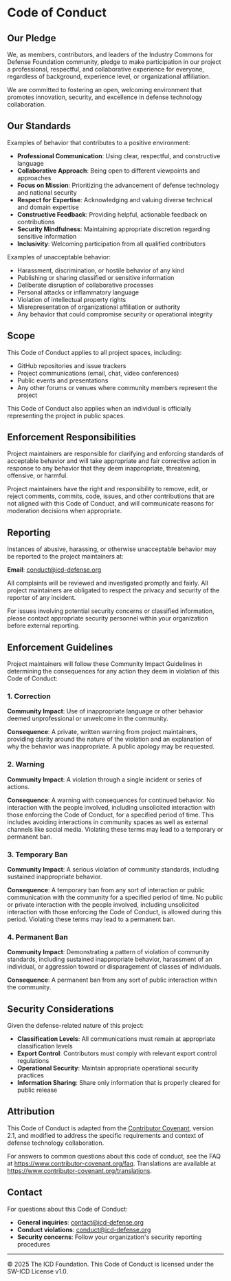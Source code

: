 # Code of Conduct

## Our Pledge

We, as members, contributors, and leaders of the Industry Commons for Defense Foundation community, pledge to make participation in our project a professional, respectful, and collaborative experience for everyone, regardless of background, experience level, or organizational affiliation.

We are committed to fostering an open, welcoming environment that promotes innovation, security, and excellence in defense technology collaboration.

## Our Standards

Examples of behavior that contributes to a positive environment:

- **Professional Communication**: Using clear, respectful, and constructive language
- **Collaborative Approach**: Being open to different viewpoints and approaches
- **Focus on Mission**: Prioritizing the advancement of defense technology and national security
- **Respect for Expertise**: Acknowledging and valuing diverse technical and domain expertise
- **Constructive Feedback**: Providing helpful, actionable feedback on contributions
- **Security Mindfulness**: Maintaining appropriate discretion regarding sensitive information
- **Inclusivity**: Welcoming participation from all qualified contributors

Examples of unacceptable behavior:

- Harassment, discrimination, or hostile behavior of any kind
- Publishing or sharing classified or sensitive information
- Deliberate disruption of collaborative processes
- Personal attacks or inflammatory language
- Violation of intellectual property rights
- Misrepresentation of organizational affiliation or authority
- Any behavior that could compromise security or operational integrity

## Scope

This Code of Conduct applies to all project spaces, including:

- GitHub repositories and issue trackers
- Project communications (email, chat, video conferences)
- Public events and presentations
- Any other forums or venues where community members represent the project

This Code of Conduct also applies when an individual is officially representing the project in public spaces.

## Enforcement Responsibilities

Project maintainers are responsible for clarifying and enforcing standards of acceptable behavior and will take appropriate and fair corrective action in response to any behavior that they deem inappropriate, threatening, offensive, or harmful.

Project maintainers have the right and responsibility to remove, edit, or reject comments, commits, code, issues, and other contributions that are not aligned with this Code of Conduct, and will communicate reasons for moderation decisions when appropriate.

## Reporting

Instances of abusive, harassing, or otherwise unacceptable behavior may be reported to the project maintainers at:

**Email**: conduct@icd-defense.org

All complaints will be reviewed and investigated promptly and fairly. All project maintainers are obligated to respect the privacy and security of the reporter of any incident.

For issues involving potential security concerns or classified information, please contact appropriate security personnel within your organization before external reporting.

## Enforcement Guidelines

Project maintainers will follow these Community Impact Guidelines in determining the consequences for any action they deem in violation of this Code of Conduct:

### 1. Correction

**Community Impact**: Use of inappropriate language or other behavior deemed unprofessional or unwelcome in the community.

**Consequence**: A private, written warning from project maintainers, providing clarity around the nature of the violation and an explanation of why the behavior was inappropriate. A public apology may be requested.

### 2. Warning

**Community Impact**: A violation through a single incident or series of actions.

**Consequence**: A warning with consequences for continued behavior. No interaction with the people involved, including unsolicited interaction with those enforcing the Code of Conduct, for a specified period of time. This includes avoiding interactions in community spaces as well as external channels like social media. Violating these terms may lead to a temporary or permanent ban.

### 3. Temporary Ban

**Community Impact**: A serious violation of community standards, including sustained inappropriate behavior.

**Consequence**: A temporary ban from any sort of interaction or public communication with the community for a specified period of time. No public or private interaction with the people involved, including unsolicited interaction with those enforcing the Code of Conduct, is allowed during this period. Violating these terms may lead to a permanent ban.

### 4. Permanent Ban

**Community Impact**: Demonstrating a pattern of violation of community standards, including sustained inappropriate behavior, harassment of an individual, or aggression toward or disparagement of classes of individuals.

**Consequence**: A permanent ban from any sort of public interaction within the community.

## Security Considerations

Given the defense-related nature of this project:

- **Classification Levels**: All communications must remain at appropriate classification levels
- **Export Control**: Contributors must comply with relevant export control regulations
- **Operational Security**: Maintain appropriate operational security practices
- **Information Sharing**: Share only information that is properly cleared for public release

## Attribution

This Code of Conduct is adapted from the [Contributor Covenant](https://www.contributor-covenant.org), version 2.1, and modified to address the specific requirements and context of defense technology collaboration.

For answers to common questions about this code of conduct, see the FAQ at https://www.contributor-covenant.org/faq. Translations are available at https://www.contributor-covenant.org/translations.

## Contact

For questions about this Code of Conduct:

- **General inquiries**: contact@icd-defense.org
- **Conduct violations**: conduct@icd-defense.org
- **Security concerns**: Follow your organization's security reporting procedures

---

© 2025 The ICD Foundation. This Code of Conduct is licensed under the SW-ICD License v1.0.
